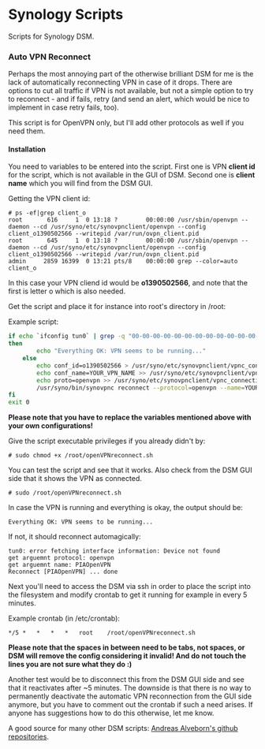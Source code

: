 # Synology Scripts
Scripts for Synology DSM.

### Auto VPN Reconnect
Perhaps the most annoying part of the otherwise brilliant DSM for me is the lack of automatically reconnecting VPN in case of it drops. There are options to cut all traffic if VPN is not available, but not a simple option to try to reconnect - and if fails, retry (and send an alert, which would be nice to implement in case retry fails, too).

This script is for OpenVPN only, but I'll add other protocols as well if you need them.

#### Installation

You need to variables to be entered into the script. First one is VPN **client id** for the script, which is not available in the GUI of DSM. Second one is **client name** which you will find from the DSM GUI.

Getting the VPN client id:
```
# ps -ef|grep client_o
root       616     1  0 13:18 ?        00:00:00 /usr/sbin/openvpn --daemon --cd /usr/syno/etc/synovpnclient/openvpn --config client_o1390502566 --writepid /var/run/ovpn_client.pid
root       645     1  0 13:18 ?        00:00:00 /usr/sbin/openvpn --daemon --cd /usr/syno/etc/synovpnclient/openvpn --config client_o1390502566 --writepid /var/run/ovpn_client.pid
admin     2859 16399  0 13:21 pts/8    00:00:00 grep --color=auto client_o
```
In this case your VPN cliend id would be **o1390502566**, and note that the first is letter o which is also needed.

Get the script and place it for instance into root's directory in /root:

Example script:
```sh
if echo `ifconfig tun0` | grep -q "00-00-00-00-00-00-00-00-00-00-00-00-00-00-00-00"
then
        echo "Everything OK: VPN seems to be running..."
	else
        echo conf_id=o1390502566 > /usr/syno/etc/synovpnclient/vpnc_connecting
        echo conf_name=YOUR_VPN_NAME >> /usr/syno/etc/synovpnclient/vpnc_connecting
        echo proto=openvpn >> /usr/syno/etc/synovpnclient/vpnc_connecting
        /usr/syno/bin/synovpnc reconnect --protocol=openvpn --name=YOUR_VPN_NAME
fi
exit 0
```

**Please note that you have to replace the variables mentioned above with your own configurations!**

Give the script executable privileges if you already didn't by:
```
# sudo chmod +x /root/openVPNreconnect.sh
```

You can test the script and see that it works. Also check from the DSM GUI side that it shows the VPN as connected.

````
# sudo /root/openVPNreconnect.sh
````
In case the VPN is running and everything is okay, the output should be:
```
Everything OK: VPN seems to be running...
```

If not, it should reconnect automagically:
```
tun0: error fetching interface information: Device not found
get arguemnt protocol: openvpn
get arguemnt name: PIAOpenVPN
Reconnect [PIAOpenVPN] ... done
```

Next you'll need to access the DSM via ssh in order to place the script into the filesystem and modify crontab to get it running for example in every 5 minutes.

Example crontab (in /etc/crontab):

```
*/5	*	*	*	*	root	/root/openVPNreconnect.sh
````
**Please note that the spaces in between need to be tabs, not spaces, or DSM will remove the config considering it invalid! And do not touch the lines you are not sure what they do :)**

Another test would be to disconnect this from the DSM GUI side and see that it reactivates after ~5 minutes. The downside is that there is no way to permanently deactivate the automatic VPN reconnection from the GUI side anymore, but you have to comment out the crontab if such a need arises. If anyone has suggestions how to do this otherwise, let me know.

A good source for many other DSM scripts:
[Andreas Alveborn's github repositories](https://gist.github.com/aelveborn).
